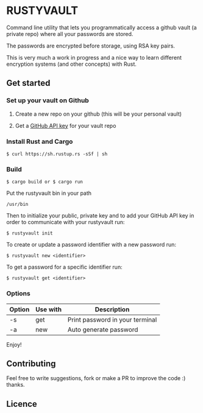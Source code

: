 # RUSTYVAULT

Command line utility that lets you programmatically access a github vault (a private repo) where all your passwords are stored.

The passwords are encrypted before storage, using RSA key pairs.

This is very much a work in progress and a nice way to learn different encryption systems (and other concepts) with Rust.

## Get started

### Set up your vault on Github

1. Create a new repo on your github (this will be your personal vault)

2. Get a [GitHub API key](https://github.com/settings/tokens) for your vault repo

### Install Rust and Cargo

```
$ curl https://sh.rustup.rs -sSf | sh
```

### Build

```
$ cargo build or $ cargo run
```

Put the rustyvault bin in your path

```
/usr/bin
```

Then to initialize your public, private key and to add your GitHub API key in order to communicate with
your rustyvault run:

```
$ rustyvault init
```

To create or update a password identifier with a new password run:

```
$ rustyvault new <identifier>
```

To get a password for a specific identifier run:

```
$ rustyvault get <identifier>
```

### Options

| Option | Use with | Description                     |
| ------ | -------- | ------------------------------- |
| -s     | get      | Print password in your terminal |
| -a     | new      | Auto generate password          |

Enjoy!

## Contributing

Feel free to write suggestions, fork or make a PR to improve the code :) thanks.

## Licence
